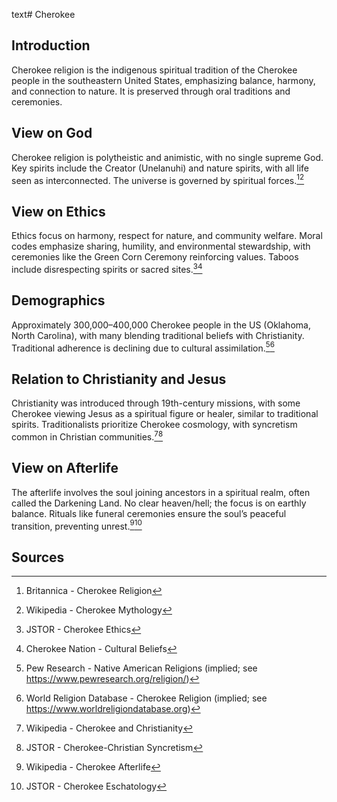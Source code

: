 text# Cherokee
## Introduction
Cherokee religion is the indigenous spiritual tradition of the Cherokee people in the southeastern United States, emphasizing balance, harmony, and connection to nature. It is preserved through oral traditions and ceremonies.
## View on God
Cherokee religion is polytheistic and animistic, with no single supreme God. Key spirits include the Creator (Unelanuhi) and nature spirits, with all life seen as interconnected. The universe is governed by spiritual forces.[^21][^22]
## View on Ethics
Ethics focus on harmony, respect for nature, and community welfare. Moral codes emphasize sharing, humility, and environmental stewardship, with ceremonies like the Green Corn Ceremony reinforcing values. Taboos include disrespecting spirits or sacred sites.[^23][^24]
## Demographics
Approximately 300,000–400,000 Cherokee people in the US (Oklahoma, North Carolina), with many blending traditional beliefs with Christianity. Traditional adherence is declining due to cultural assimilation.[^25][^26]
## Relation to Christianity and Jesus
Christianity was introduced through 19th-century missions, with some Cherokee viewing Jesus as a spiritual figure or healer, similar to traditional spirits. Traditionalists prioritize Cherokee cosmology, with syncretism common in Christian communities.[^27][^28]
## View on Afterlife
The afterlife involves the soul joining ancestors in a spiritual realm, often called the Darkening Land. No clear heaven/hell; the focus is on earthly balance. Rituals like funeral ceremonies ensure the soul’s peaceful transition, preventing unrest.[^29][^30]
## Sources
[^21]: Britannica - Cherokee Religion[](https://www.britannica.com/topic/Cherokee-religion)
[^22]: Wikipedia - Cherokee Mythology[](https://en.wikipedia.org/wiki/Cherokee_mythology)
[^23]: JSTOR - Cherokee Ethics[](https://www.jstor.org/stable/3260607)
[^24]: Cherokee Nation - Cultural Beliefs[](https://www.cherokee.org/culture)
[^25]: Pew Research - Native American Religions (implied; see https://www.pewresearch.org/religion/)
[^26]: World Religion Database - Cherokee Religion (implied; see https://www.worldreligiondatabase.org)
[^27]: Wikipedia - Cherokee and Christianity[](https://en.wikipedia.org/wiki/Cherokee_mythology#Christianity)
[^28]: JSTOR - Cherokee-Christian Syncretism[](https://www.jstor.org/stable/3260608)
[^29]: Wikipedia - Cherokee Afterlife[](https://en.wikipedia.org/wiki/Cherokee_mythology#Afterlife)
[^30]: JSTOR - Cherokee Eschatology[](https://www.jstor.org/stable/3260609)
